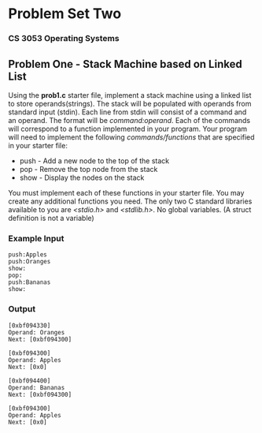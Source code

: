 # Problem Set Two
### CS 3053 Operating Systems

## Problem One - Stack Machine based on Linked List

Using the **prob1.c** starter file, implement a stack machine using a linked list to store operands(strings).  The stack will be populated with operands from standard input (stdin). Each line from stdin will consist of a command and an operand.  The format will be *command:operand*.  Each of the commands will correspond to a function implemented in your program. Your program will need to implement the following *commands/functions* that are specified in your starter file:

* push - Add a new node to the top of the stack
* pop  - Remove the top node from the stack
* show - Display the nodes on the stack

You must implement each of these functions in your starter file.  You may create any additional functions you need.  The only two C standard libraries available to you are *<stdio.h>* and *<stdlib.h>*. No global variables. (A struct definition is not a variable)

### Example Input
```
push:Apples
push:Oranges
show:
pop:
push:Bananas
show:
```
### Output
```
[0xbf094330]
Operand: Oranges
Next: [0xbf094300]

[0xbf094300]
Operand: Apples
Next: [0x0]

[0xbf094400]
Operand: Bananas
Next: [0xbf094300]

[0xbf094300]
Operand: Apples
Next: [0x0]
```


